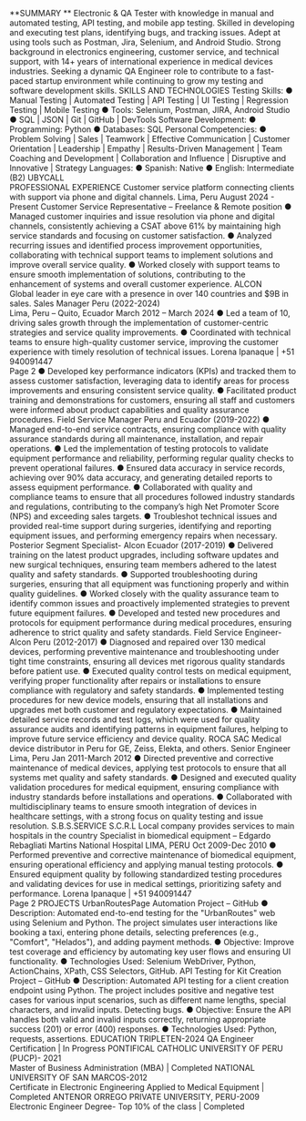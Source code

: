 **SUMMARY  **
Electronic & QA Tester with knowledge in manual and automated testing, API testing, and mobile app testing. Skilled in 
developing and executing test plans, identifying bugs, and tracking issues. Adept at using tools such as Postman, Jira, 
Selenium, and Android Studio. Strong background in electronics engineering, customer service, and technical support, with 
14+ years of international experience in medical devices industries. Seeking a dynamic QA Engineer role to contribute to a 
fast-paced startup environment while continuing to grow my testing and software development skills. 
SKILLS AND TECHNOLOGIES 
Testing Skills: 
● Manual Testing | Automated Testing | API Testing | UI Testing | Regression Testing | Mobile Testing 
● Tools: Selenium, Postman, JIRA, Android Studio 
● SQL | JSON | Git | GitHub | DevTools 
Software Development: 
● Programming: Python 
● Databases: SQL 
Personal Competencies: 
● Problem Solving | Sales | Teamwork | Effective Communication | Customer Orientation | Leadership | Empathy | 
Results-Driven Management | Team Coaching and Development | Collaboration and Influence | Disruptive and 
Innovative | Strategy 
Languages: 
● Spanish: Native 
● English: Intermediate (B2) 
UBYCALL            
PROFESSIONAL EXPERIENCE 
Customer service platform connecting clients with support via phone and digital channels. 
Lima, Peru 
August 2024 - Present 
Customer Service Representative – Freelance & Remote position 
● Managed customer inquiries and issue resolution via phone and digital channels, consistently achieving a CSAT 
above 61% by maintaining high service standards and focusing on customer satisfaction. 
● Analyzed recurring issues and identified process improvement opportunities, collaborating with technical support 
teams to implement solutions and improve overall service quality. 
● Worked closely with support teams to ensure smooth implementation of solutions, contributing to the 
enhancement of systems and overall customer experience. 
ALCON                                                                                                                                         
Global leader in eye care with a presence in over 140 countries and $9B in sales. 
Sales Manager Peru (2022-2024)  
Lima, Peru – Quito, Ecuador 
March 2012 – March 2024 
● Led a team of 10, driving sales growth through the implementation of customer-centric strategies and service quality 
improvements. 
● Coordinated with technical teams to ensure high-quality customer service, improving the customer experience with 
timely resolution of technical issues. 
Lorena Ipanaque | +51 940091447  
Page 2 
● Developed key performance indicators (KPIs) and tracked them to assess customer satisfaction, leveraging data to 
identify areas for process improvements and ensuring consistent service quality. 
● Facilitated product training and demonstrations for customers, ensuring all staff and customers were informed about 
product capabilities and quality assurance procedures. 
Field Service Manager Peru and Ecuador (2019-2022) 
● Managed end-to-end service contracts, ensuring compliance with quality assurance standards during all 
maintenance, installation, and repair operations. 
● Led the implementation of testing protocols to validate equipment performance and reliability, performing regular 
quality checks to prevent operational failures. 
● Ensured data accuracy in service records, achieving over 90% data accuracy, and generating detailed reports to 
assess equipment performance. 
● Collaborated with quality and compliance teams to ensure that all procedures followed industry standards and 
regulations, contributing to the company’s high Net Promoter Score (NPS) and exceeding sales targets. 
● Troubleshot technical issues and provided real-time support during surgeries, identifying and reporting equipment 
issues, and performing emergency repairs when necessary. 
Posterior Segment Specialist- Alcon Ecuador (2017-2019) 
● Delivered training on the latest product upgrades, including software updates and new surgical techniques, ensuring 
team members adhered to the latest quality and safety standards. 
● Supported troubleshooting during surgeries, ensuring that all equipment was functioning properly and within quality 
guidelines. 
● Worked closely with the quality assurance team to identify common issues and proactively implemented strategies 
to prevent future equipment failures. 
● Developed and tested new procedures and protocols for equipment performance during medical procedures, 
ensuring adherence to strict quality and safety standards. 
Field Service Engineer-Alcon Peru (2012-2017) 
● Diagnosed and repaired over 130 medical devices, performing preventive maintenance and troubleshooting under 
tight time constraints, ensuring all devices met rigorous quality standards before patient use. 
● Executed quality control tests on medical equipment, verifying proper functionality after repairs or installations to 
ensure compliance with regulatory and safety standards. 
● Implemented testing procedures for new device models, ensuring that all installations and upgrades met both 
customer and regulatory expectations. 
● Maintained detailed service records and test logs, which were used for quality assurance audits and identifying 
patterns in equipment failures, helping to improve future service efficiency and device quality. 
ROCA SAC 
Medical device distributor in Peru for GE, Zeiss, Elekta, and others. 
Senior Engineer 
Lima, Peru 
Jan 2011-March 2012 
● Directed preventive and corrective maintenance of medical devices, applying test protocols to ensure that all 
systems met quality and safety standards. 
● Designed and executed quality validation procedures for medical equipment, ensuring compliance with industry 
standards before installations and operations. 
● Collaborated with multidisciplinary teams to ensure smooth integration of devices in healthcare settings, with a 
strong focus on quality testing and issue resolution. 
S.B.S.SERVICE S.C.R.L 
Local company provides services to main hospitals in the country 
Specialist in biomedical equipment – Edgardo Rebagliati Martins National Hospital 
LIMA, PERU 
Oct 2009-Dec 2010 
● Performed preventive and corrective maintenance of biomedical equipment, ensuring operational efficiency and 
applying manual testing protocols. 
● Ensured equipment quality by following standardized testing procedures and validating devices for use in medical 
settings, prioritizing safety and performance. 
Lorena Ipanaque | +51 940091447  
Page 2 
PROJECTS 
UrbanRoutesPage Automation Project – GitHub 
● Description: Automated end-to-end testing for the "UrbanRoutes" web using Selenium and Python. The project 
simulates user interactions like booking a taxi, entering phone details, selecting preferences (e.g., "Comfort", 
"Helados"), and adding payment methods. 
● Objective: Improve test coverage and efficiency by automating key user flows and ensuring UI functionality. 
● Technologies Used: Selenium WebDriver, Python, ActionChains, XPath, CSS Selectors, GitHub. 
API Testing for Kit Creation Project – GitHub 
● Description: Automated API testing for a client creation endpoint using Python. The project includes positive and 
negative test cases for various input scenarios, such as different name lengths, special characters, and invalid 
inputs. Detecting bugs. 
● Objective: Ensure the API handles both valid and invalid inputs correctly, returning appropriate success (201) or 
error (400) responses. 
● Technologies Used: Python, requests, assertions. 
EDUCATION 
TRIPLETEN-2024 
QA Engineer Certification | In Progress 
PONTIFICAL CATHOLIC UNIVERSITY OF PERU (PUCP)- 2021   
Master of Business Administration (MBA) | Completed 
NATIONAL UNIVERSITY OF SAN MARCOS-2012      
Certificate in Electronic Engineering Applied to Medical Equipment | Completed 
ANTENOR ORREGO PRIVATE UNIVERSITY, PERU-2009  
Electronic Engineer Degree- Top 10% of the class | Completed 
